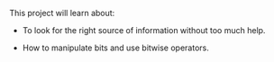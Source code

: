 This project will learn about:

* To look for the right source of information without too much help.

* How to manipulate bits and use bitwise operators.
